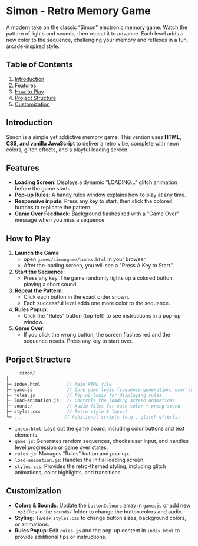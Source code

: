 # Simon - Retro Memory Game
A modern take on the classic “Simon” electronic memory game. Watch the pattern of lights and sounds, then repeat it to advance. Each level adds a new color to the sequence, challenging your memory and reflexes in a fun, arcade-inspired style.

## Table of Contents
1. [Introduction](#introduction)
2. [Features](#features)
3. [How to Play](#how-to-play)
4. [Project Structure](#project-structure)
5. [Customization](#customization)

## Introduction
Simon is a simple yet addictive memory game. This version uses **HTML, CSS, and vanilla JavaScript** to deliver a retro vibe, complete with neon colors, glitch effects, and a playful loading screen.

## Features
- **Loading Screen**: Displays a dynamic "LOADING..." glitch animation before the game starts.
- **Pop-up Rules**: A handy rules window explains how to play at any time.
- **Responsive inputs**: Press any key to start, then click the colored buttons to replicate the pattern.
- **Game Over Feedback**: Background flashes red with a "Game Over" message when you miss a sequence.

## How to Play
1. **Launch the Game**
   - open ```games/simongame/index.html``` in your browser.
   - After the loading screen, you will see a "Press A Key to Start."
2. **Start the Sequence**:
   - Press any key. The game randomly lights up a colored button, playing a short sound.
3. **Repeat the Pattern**:
   - Click each button in the exact order shown.
   - Each successful level adds one more color to the sequence.
4. **Rules Popup**:
   - Click the "Rules" button (top-left) to see instructions in a pop-up window.
5. **Game Over**:
   - If you click the wrong button, the screen flashes red and the sequence resets. Press any key to start over.
  
## Porject Structure
```cpp
     simon/
│
├─ index.html          // Main HTML file
├─ game.js             // Core game logic (sequence generation, user checks)
├─ rules.js            // Pop-up logic for displaying rules
├─ load-animation.js   // Controls the loading screen animations
├─ sounds/             // Audio files for each color + wrong sound
├─ styles.css          // Retro style & layout
└─ ...                // Additional scripts (e.g., glitch effects)
```
- ```index.html```: Lays out the game board, including color buttons and text elements.
- ```game.js```: Generates random sequences, checks user input, and handles level progression or game over states.
- ```rules.js```: Manages "Rules" button and pop-up.
- ```load-animation.js```: Handles the initial loading screen.
- ```styles.css```: Provides the retro-themed styling, including glitch animations, color highlights, and transitions.

## Customization
- **Colors & Sounds**: Update the ```buttonColours``` array in ```game.js``` or add new ```.mp3``` files in the ```sounds/``` folder to change the button colors and audio.
- **Styling**: Tweak ```styles.css``` to change button sizes, background colors, or animations.
- **Rules Popup**: Edit ```rules.js``` and the pop-up content in ```index.html``` to provide additional tips or instructions.

